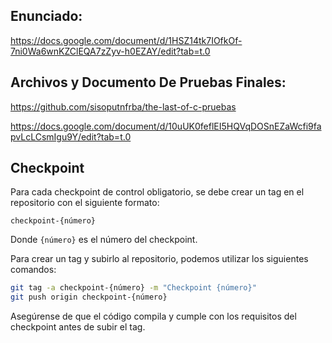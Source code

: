 ## Enunciado:
https://docs.google.com/document/d/1HSZ14tk7IOfkOf-7ni0Wa6wnKZClEQA7zZyv-h0EZAY/edit?tab=t.0

## Archivos y Documento De Pruebas Finales:
https://github.com/sisoputnfrba/the-last-of-c-pruebas

https://docs.google.com/document/d/10uUK0feflEI5HQVqDOSnEZaWcfi9fapvLcLCsmIgu9Y/edit?tab=t.0

## Checkpoint

Para cada checkpoint de control obligatorio, se debe crear un tag en el
repositorio con el siguiente formato:

```
checkpoint-{número}
```

Donde `{número}` es el número del checkpoint.

Para crear un tag y subirlo al repositorio, podemos utilizar los siguientes
comandos:

```bash
git tag -a checkpoint-{número} -m "Checkpoint {número}"
git push origin checkpoint-{número}
```

Asegúrense de que el código compila y cumple con los requisitos del checkpoint
antes de subir el tag.
